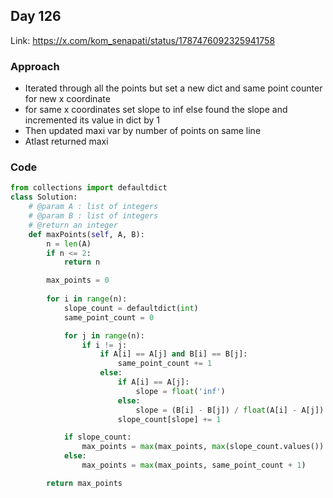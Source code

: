 ## Day 126

Link: https://x.com/kom_senapati/status/1787476092325941758

### Approach

- Iterated through all the points but set a new dict and same point counter for new x coordinate
- for same x coordinates set slope to inf else found the slope and incremented its value in dict by 1
- Then updated maxi var by number of points on same line
- Atlast returned maxi

### Code

```py
from collections import defaultdict
class Solution:
    # @param A : list of integers
    # @param B : list of integers
    # @return an integer
    def maxPoints(self, A, B):
        n = len(A)
        if n <= 2:
            return n  

        max_points = 0  
        
        for i in range(n):
            slope_count = defaultdict(int)  
            same_point_count = 0  

            for j in range(n):
                if i != j:
                    if A[i] == A[j] and B[i] == B[j]:
                        same_point_count += 1  
                    else:
                        if A[i] == A[j]:
                            slope = float('inf')  
                        else:
                            slope = (B[i] - B[j]) / float(A[i] - A[j])
                        slope_count[slope] += 1

            if slope_count:
                max_points = max(max_points, max(slope_count.values()) + same_point_count + 1)
            else:
                max_points = max(max_points, same_point_count + 1)

        return max_points
```
